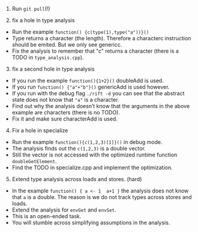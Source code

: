1. Run `git pull`(!)

2. fix a hole in type analysis
  * Run the example `function() {c(type(1),type("a"))}()`
  * Type returns a character (the length). Therefore a characterc instruction should be emited.
    But we only see genericc.
  * Fix the analysis to remember that "c" returns a character (there is a TODO in `type_analysis.cpp`).

3. fix a second hole in type analysis
  * If you run the example `function(){1+2}()` doubleAdd is used.
  * If you run `function() {"a"+"b"}()` genericAdd is used however.
  * If you run with the debug flag `./rift -d` you can see that the abstract state does not know that `"a"` is a character.
  * Find out why the analysis doesn’t know that the arguments in the above example are characters (there is no TODO).
  * Fix it and make sure characterAdd is used.

4. Fix a hole in specialize
  * Run the example `function(){c(1,2,3)[1]}()` in debug mode.
  * The analysis finds out the `c(1,2,3)` is a double vector.
  * Still the vector is not accessed with the optimized runtime function `doubleGetElement`.
  * Find the TODO in specialize.cpp and implement the optimization.

5. Extend type analysis across loads and stores. (hard)
  * In the example `function() { a <- 1  a+1 }` the analysis does not know that `a` is a double. The reason is we do not track types across stores and loads.
  * Extend the analysis for `envGet` and `envSet`.
  * This is an open-ended task.
  * You will stumble across simplifying assumptions in the analysis.


